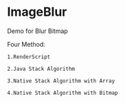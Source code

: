 ImageBlur
=========

Demo for Blur Bitmap 

Four Method:

    1.RenderScript
    
    2.Java Stack Algorithm
    
    3.Native Stack Algorithm with Array
    
    4.Native Stack Algorithm with Bitmap

